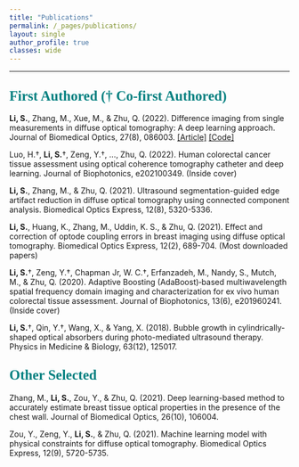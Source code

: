 ```yaml
---
title: "Publications"
permalink: /_pages/publications/
layout: single
author_profile: true
classes: wide
---
```



____

## <span style="color:teal; font-family:Comic Sans MS;font-size: 25px;">First Authored († Co-first Authored)</span>

__Li, S.__, Zhang, M., Xue, M., & Zhu, Q. (2022). Difference imaging from single measurements in diffuse optical tomography: A deep learning approach. Journal of Biomedical Optics, 27(8), 086003. 
[[Article]](https://doi.org/10.1117/1.JBO.27.8.086003) [[Code]](https://github.com/Shy-Li/DOT_pert_generation)

Luo, H.†, __Li, S.__†, Zeng, Y.†, …, Zhu, Q. (2022). Human colorectal cancer tissue assessment using optical coherence tomography catheter and deep learning. Journal of Biophotonics, e202100349. (Inside cover)

__Li, S.__, Zhang, M., & Zhu, Q. (2021). Ultrasound segmentation-guided edge artifact reduction in diffuse optical tomography using connected component analysis. Biomedical Optics Express, 12(8), 5320-5336.


__Li, S.__, Huang, K., Zhang, M., Uddin, K. S., & Zhu, Q. (2021). Effect and correction of optode coupling errors in breast imaging using diffuse optical tomography. Biomedical Optics Express, 12(2), 689-704. (Most downloaded papers)


__Li, S.__†, Zeng, Y.†, Chapman Jr, W. C.†, Erfanzadeh, M., Nandy, S., Mutch, M., & Zhu, Q. (2020). Adaptive Boosting (AdaBoost)‐based multiwavelength spatial frequency domain imaging and characterization for ex vivo human colorectal tissue assessment. Journal of Biophotonics, 13(6), e201960241. (Inside cover)


__Li, S.__†, Qin, Y.†, Wang, X., & Yang, X. (2018). Bubble growth in cylindrically-shaped optical absorbers during photo-mediated ultrasound therapy. Physics in Medicine & Biology, 63(12), 125017. 

## <span style="color:teal; font-family:Comic Sans MS;font-size: 25px;">Other Selected</span>

Zhang, M., __Li, S.__, Zou, Y., & Zhu, Q. (2021). Deep learning-based method to accurately estimate breast tissue optical properties in the presence of the chest wall. Journal of Biomedical Optics, 26(10), 106004.

Zou, Y., Zeng, Y., __Li, S.__, & Zhu, Q. (2021). Machine learning model with physical constraints for diffuse optical tomography. Biomedical Optics Express, 12(9), 5720-5735.
